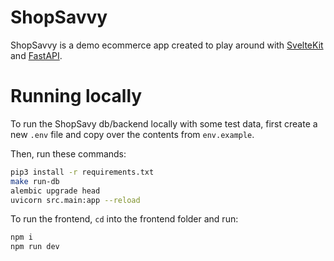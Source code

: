 # ShopSavvy

ShopSavvy is a demo ecommerce app created to play around with [SvelteKit](https://kit.svelte.dev/) and [FastAPI](https://fastapi.tiangolo.com/).

# Running locally

To run the ShopSavy db/backend locally with some test data, first create a new `.env` file and copy over the contents from `env.example`.

Then, run these commands:

```zsh
pip3 install -r requirements.txt
make run-db
alembic upgrade head
uvicorn src.main:app --reload
```

To run the frontend, `cd` into the frontend folder and run:

```zsh
npm i
npm run dev
```
